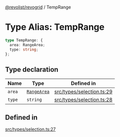 [@revolist/revogrid](README.md) / TempRange

# Type Alias: TempRange

```ts
type TempRange: {
  area: RangeArea;
  type: string;
};
```

## Type declaration

| Name | Type | Defined in |
| ------ | ------ | ------ |
| `area` | [`RangeArea`](TypeAlias.RangeArea.md) | [src/types/selection.ts:29](https://github.com/revolist/revogrid/blob/c9c4fc1791ac452c4c9470419263ce544ebb624f/src/types/selection.ts#L29) |
| `type` | `string` | [src/types/selection.ts:28](https://github.com/revolist/revogrid/blob/c9c4fc1791ac452c4c9470419263ce544ebb624f/src/types/selection.ts#L28) |

## Defined in

[src/types/selection.ts:27](https://github.com/revolist/revogrid/blob/c9c4fc1791ac452c4c9470419263ce544ebb624f/src/types/selection.ts#L27)
